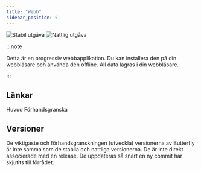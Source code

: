 ```yaml
---
title: "Webb"
sidebar_position: 5
---
```


![Stabil utgåva](https://img.shields.io/badge/dynamic/yaml?color=c4840d&label=Stable&query=%24.version&url=https%3A%2F%2Fraw.githubusercontent.com%2FLinwoodDev%2Fbutterfly%2Fstable%2Fapp%2Fpubspec.yaml&style=for-the-badge) ![Nattlig utgåva](https://img.shields.io/badge/dynamic/yaml?color=f7d28c&label=Nightly&query=%24.version&url=https%3A%2F%2Fraw.githubusercontent.com%2FLinwoodDev%2Fbutterfly%2Fnightly%2Fapp%2Fpubspec.yaml&style=for-the-badge)

:::note

Detta är en progressiv webbapplikation. Du kan installera den på din webbläsare och använda den offline. All data lagras i din webbläsare.

:::


## Länkar

<div className="row margin-bottom--lg padding--sm">
<Link className="button button--outline button--info button--lg margin--sm" href="https://butterfly.linwood.dev">
  Huvud
</Link>
<Link className="button button--outline button--danger button--lg margin--sm" href="https://preview.butterfly.linwood.dev">
  Förhandsgranska
</Link>
</div>

## Versioner

De viktigaste och förhandsgranskningen (utveckla) versionerna av Butterfly är inte samma som de stabila och nattliga versionerna. De är inte direkt associerade med en release. De uppdateras så snart en ny commit har skjutits till förrådet.
